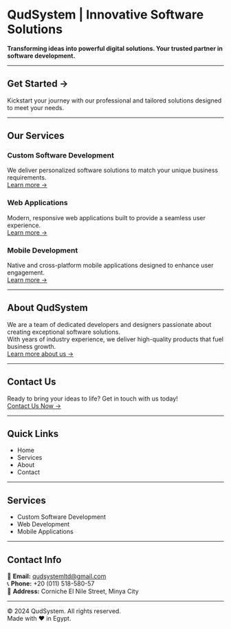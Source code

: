 # QudSystem | Innovative Software Solutions

**Transforming ideas into powerful digital solutions. Your trusted partner in software development.**

---

## Get Started →
Kickstart your journey with our professional and tailored solutions designed to meet your needs.

---

## Our Services

### Custom Software Development  
We deliver personalized software solutions to match your unique business requirements.  
[Learn more →](#)

### Web Applications  
Modern, responsive web applications built to provide a seamless user experience.  
[Learn more →](#)

### Mobile Development  
Native and cross-platform mobile applications designed to enhance user engagement.  
[Learn more →](#)

---

## About QudSystem  
We are a team of dedicated developers and designers passionate about creating exceptional software solutions.  
With years of industry experience, we deliver high-quality products that fuel business growth.  
[Learn more about us →](#)

---

## Contact Us  
Ready to bring your ideas to life? Get in touch with us today!  
[Contact Us Now →](#)

---

## Quick Links
- Home  
- Services  
- About  
- Contact  

---

## Services
- Custom Software Development  
- Web Development  
- Mobile Applications  

---

## Contact Info  
📧 **Email:** qudsystemltd@gmail.com  
📞 **Phone:** +20 (011) 518-580-57  
📍 **Address:** Corniche El Nile Street, Minya City  

---

© 2024 QudSystem. All rights reserved.  
Made with ❤️ in Egypt.
